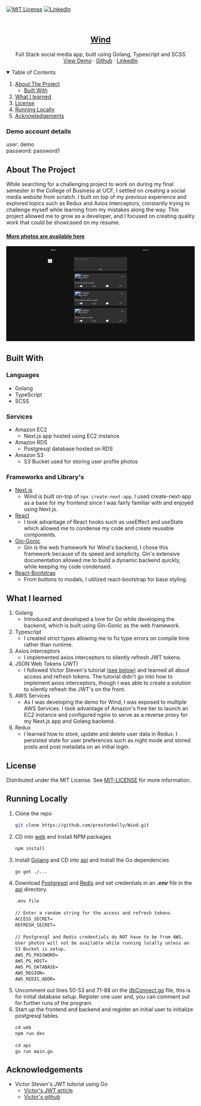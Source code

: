 [comment]: <> (README Template --> https://github.com/othneildrew/Best-README-Template)



<!-- PROJECT SHIELDS -->
[![MIT License][license-shield]][license-url]
[![LinkedIn][linkedin-shield]][linkedin-url]



<!-- PROJECT LOGO -->
<br />
<p align="center">
  <h2 align="center">
    <a align="center" href="http://ec2-34-207-154-73.compute-1.amazonaws.com">Wind</a>
  </h2>

  <p align="center">
    Full Stack social media app, built using Golang, Typescript and SCSS
    <br />
    <a href="http://ec2-34-207-154-73.compute-1.amazonaws.com">View Demo</a>
    ·
    <a href="https://github.com/prestonkelly">Github</a>
    ·
    <a href="https://www.linkedin.com/in/prestonkelly1/">LinkedIn</a>
  </p>
</p>



<!-- TABLE OF CONTENTS -->
<details open="open">
  <summary>Table of Contents</summary>
  <ol>
    <li>
      <a href="#about-the-project">About The Project</a>
      <ul>
        <li><a href="#built-with">Built With</a></li>
      </ul>
    </li>
    <li><a href="#what-i-learned">What I learned</a></li>
    <li><a href="#license">License</a></li>
    <li><a href="#running-locally">Running Locally</a></li>
    <li><a href="#acknowledgements">Acknowledgements</a></li>
  </ol>
</details>

### Demo account details
user: demo
</br>
password: password1

<!-- ABOUT THE PROJECT -->
## About The Project

While searching for a challenging project to work on during my final semester in the College of Business at UCF, I settled on creating a social media website from scratch. I built on top of my previous experience and explored topics such as Redux and Axios Interceptors, constantly trying to challenge myself while learning from my mistakes along the way. This project allowed me to grow as a developer, and I focused on creating quality work that could be showcased on my resume.

#### [More photos are available here](https://github.com/prestonkelly/Wind/tree/master/readmePhotos)

[![Product Screen Shot][product-screenshot]](http://ec2-34-207-154-73.compute-1.amazonaws.com)


## Built With

### Languages
* Golang
* TypeScript
* SCSS

### Services
* Amazon EC2
  * Next.js app hosted using EC2 instance
* Amazon RDS
  * Postgresql database hosted on RDS
* Amazon S3
  * S3 Bucket used for storing user profile photos
  
### Frameworks and Library's
* [Next.js](https://nextjs.org/)
  * Wind is built on-top of `npx create-next-app`. I used create-next-app as a base for my frontend since I was fairly familiar with and enjoyed using Next.js. 
* [React](https://reactjs.org/)
  * I took advantage of React hooks such as useEffect and useState which allowed me to condense my code and create reusable components. 
* [Gin-Gonic](https://github.com/gin-gonic)
  * Gin is the web framework for Wind's backend, I chose this framework because of its speed and simplicity. Gin's extensive documentation allowed me to build a dynamic backend quickly, while keeping my code condensed.
* [React-Bootstrap](https://react-bootstrap.github.io/)
  * From buttons to modals, I utilized react-bootstrap for base styling.


<!-- WHAT I LEARNED -->
## What I learned

1. Golang
   * Introduced and developed a love for Go while developing the backend, which is built using Gin-Gonic as the web framework.
2. Typescript
   * I created strict types allowing me to fix type errors on compile time rather than runtime.
3. Axios interceptors
   * I implemented axios interceptors to silently refresh JWT tokens.
4. JSON Web Tokens (JWT)
   * I followed Victor Steven's tutorial [(see below)](#Acknowledgements) and learned all about access and refresh tokens. The tutorial didn't go into how to implement axios interceptors, though I was able to create a solution to silently refresh the JWT's on the front.
5. AWS Services
   * As I was developing the demo for Wind, I was exposed to multiple AWS Services. I took advantage of Amazon's free tier to launch an EC2 instance and configured nginx to serve as a reverse proxy for my Next.js app and Golang backend.
6. Redux
   * I learned how to store, update and delete user data in Redux. I persisted state for user preferences such as night mode and stored posts and post metadata on an initial login.

<!-- LICENSE -->
## License

Distributed under the MIT License. See [MIT-LICENSE](https://github.com/git/git-scm.com/blob/master/MIT-LICENSE.txt) for more information.

<!-- RUNNING LOCALLY -->
## Running Locally

1. Clone the repo
   ```sh
   git clone https://github.com/prestonkelly/Wind.git
   ```
2. CD into [web](https://github.com/prestonkelly/Wind/tree/master/web) and Install NPM packages
   ```sh
   npm install
   ```
3. Install [Golang](https://golang.org/dl/) and CD into [api](https://github.com/prestonkelly/Wind/tree/master/api) and Install the Go dependencies
    ```
    go get ./...
    ```
4. Download [Postgresql](https://www.postgresql.org/download/) and [Redis](https://redis.io/download) and set credentials in an ***.env*** file in the [api](https://github.com/prestonkelly/Wind/tree/master/web) directory.
   ```
   .env file
   
   // Enter a random string for the access and refresh tokens
   ACCESS_SECRET=
   REFRESH_SECRET=
   
   // Postgresql and Redis credentials do NOT have to be from AWS. User photos will not be available while running locally unless an S3 Bucket is setup.
   AWS_PG_PASSWORD=
   AWS_PG_HOST=
   AWS_PG_DATABASE=
   AWS_REGION=
   AWS_REDIS_ADDR=
   ```
5. Uncomment out lines 50-53 and 71-88 on the [dbConnect.go](https://github.com/prestonkelly/Wind/blob/master/api/controllers/dbConnect.go) file, this is for initial database setup. Register one user and, you can comment out for further runs of the program.
6. Start up the frontend and backend and register an initial user to initialize postgresql tables.
   ```
   cd web
   npm run dev
   
   cd api 
   go run main.go 
   ```

<!-- ACKNOWLEDGEMENTS -->
## Acknowledgements
* Victor Steven's JWT tutorial using Go
  * [Victor's JWT article](https://learn.vonage.com/blog/2020/03/13/using-jwt-for-authentication-in-a-golang-application-dr/)
  * [Victor's github](https://github.com/victorsteven)





<!-- MARKDOWN LINKS & IMAGES -->
<!-- https://www.markdownguide.org/basic-syntax/#reference-style-links -->
[license-shield]: https://img.shields.io/github/license/othneildrew/Best-README-Template.svg?style=for-the-badge
[license-url]: https://github.com/git/git-scm.com/blob/main/MIT-LICENSE.txt
[linkedin-shield]: https://img.shields.io/badge/-LinkedIn-black.svg?style=for-the-badge&logo=linkedin&colorB=555
[linkedin-url]: https://www.linkedin.com/in/prestonkelly1/
[product-screenshot]: ./readmePhotos/demo1.png
